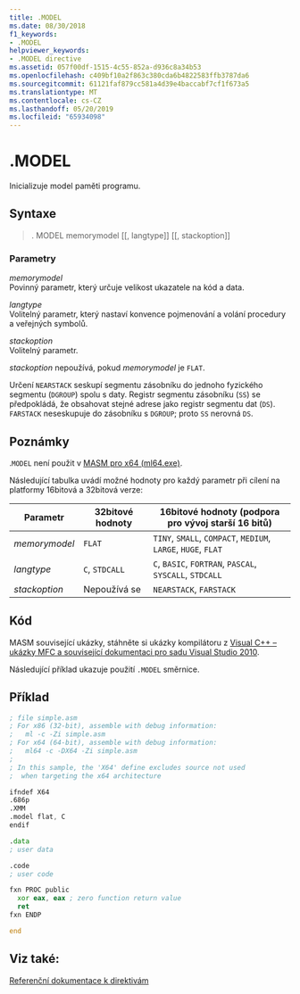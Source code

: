 ```yaml
---
title: .MODEL
ms.date: 08/30/2018
f1_keywords:
- .MODEL
helpviewer_keywords:
- .MODEL directive
ms.assetid: 057f00df-1515-4c55-852a-d936c8a34b53
ms.openlocfilehash: c409bf10a2f863c380cda6b4822583ffb3787da6
ms.sourcegitcommit: 61121faf879cc581a4d39e4baccabf7cf1f673a5
ms.translationtype: MT
ms.contentlocale: cs-CZ
ms.lasthandoff: 05/20/2019
ms.locfileid: "65934098"
---
```

# <a name="model"></a>.MODEL

Inicializuje model paměti programu.

## <a name="syntax"></a>Syntaxe

> . MODEL memorymodel [[, langtype]] [[, stackoption]]

### <a name="parameters"></a>Parametry

*memorymodel*<br/>
Povinný parametr, který určuje velikost ukazatele na kód a data.

*langtype*<br/>
Volitelný parametr, který nastaví konvence pojmenování a volání procedury a veřejných symbolů.

*stackoption*<br/>
Volitelný parametr.

*stackoption* nepoužívá, pokud *memorymodel* je `FLAT`.

Určení `NEARSTACK` seskupí segmentu zásobníku do jednoho fyzického segmentu (`DGROUP`) spolu s daty. Registr segmentu zásobníku (`SS`) se předpokládá, že obsahovat stejné adrese jako registr segmentu dat (`DS`). `FARSTACK` neseskupuje do zásobníku s `DGROUP`; proto `SS` nerovná `DS`.

## <a name="remarks"></a>Poznámky

.`MODEL` není použit v [MASM pro x64 (ml64.exe)](../../assembler/masm/masm-for-x64-ml64-exe.md).

Následující tabulka uvádí možné hodnoty pro každý parametr při cílení na platformy 16bitová a 32bitová verze:

|Parametr|32bitové hodnoty|16bitové hodnoty (podpora pro vývoj starší 16 bitů)|
|---------------|--------------------|----------------------------------------------------------------|
|*memorymodel*|`FLAT`|`TINY`, `SMALL`, `COMPACT`, `MEDIUM`, `LARGE`, `HUGE`, `FLAT`|
|*langtype*|`C`, `STDCALL`|`C`, `BASIC`, `FORTRAN`, `PASCAL`, `SYSCALL`, `STDCALL`|
|*stackoption*|Nepoužívá se|`NEARSTACK`, `FARSTACK`|

## <a name="code"></a>Kód

MASM související ukázky, stáhněte si ukázky kompilátoru z [Visual C++ – ukázky MFC a související dokumentaci pro sadu Visual Studio 2010](https://go.microsoft.com/fwlink/p/?linkid=178749).

Následující příklad ukazuje použití `.MODEL` směrnice.

## <a name="example"></a>Příklad

```asm
; file simple.asm
; For x86 (32-bit), assemble with debug information:
;   ml -c -Zi simple.asm
; For x64 (64-bit), assemble with debug information:
;   ml64 -c -DX64 -Zi simple.asm
;
; In this sample, the 'X64' define excludes source not used
;  when targeting the x64 architecture

ifndef X64
.686p
.XMM
.model flat, C
endif

.data
; user data

.code
; user code

fxn PROC public
  xor eax, eax ; zero function return value
  ret
fxn ENDP

end
```

## <a name="see-also"></a>Viz také:

[Referenční dokumentace k direktivám](../../assembler/masm/directives-reference.md)<br/>

